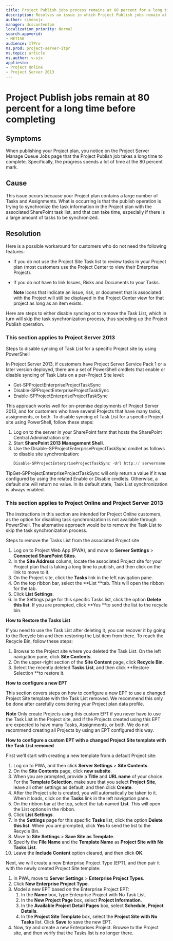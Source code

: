 ```yaml
---
title: Project Publish jobs process remains at 80 percent for a long time
description: Resolves an issue in which Project Publish jobs remain at 80 percent for a long time before being completed.
author: simonxjx
manager: dcscontentpm
localization_priority: Normal
search.appverid: 
- MET150
audience: ITPro
ms.prod: project-server-itpr
ms.topic: article
ms.author: v-six
appliesto:
- Project Online
- Project Server 2013
---
```


# Project Publish jobs remain at 80 percent for a long time before completing

## Symptoms

When publishing your Project plan, you notice on the Project Server Manage Queue Jobs page that the Project Publish job takes a long time to complete. Specifically, the progress spends a lot of time at the 80 percent mark.

## Cause

This issue occurs because your Project plan contains a large number of Tasks and Assignments. What is occurring is that the publish operation is trying to synchronize the task information in the Project plan with the associated SharePoint task list, and that can take time, especially if there is a large amount of tasks to be synchronized. 

## Resolution

Here is a possible workaround for customers who do not need the following features: 

- If you do not use the Project Site Task list to review tasks in your Project plan (most customers use the Project Center to view their Enterprise Project).
- If you do not have to link Issues, Risks and Documents to your Tasks. 

   **Note** Icons that indicate an issue, risk, or document that is associated with the Project will still be displayed in the Project Center view for that project as long as an item exists.    

Here are steps to either disable syncing or to remove the Task List, which in turn will skip the task synchronization process, thus speeding up the Project Publish operation. 

### This section applies to Project Server 2013

Steps to disable syncing of Task List for a specific Project site by using PowerShell

In Project Server 2013, if customers have Project Server Service Pack 1 or a later version deployed, there are a set of PowerShell cmdlets that enable or disable syncing of Task Lists on a per-Project Site level:

- Get-SPProjectEnterpriseProjectTaskSync   
- Disable-SPProjectEnterpriseProjectTaskSync   
- Enable-SPProjectEnterpriseProjectTaskSync   

This approach works well for on-premise deployments of Project Server 2013, and for customers who have several Projects that have many tasks, assignments, or both. To disable syncing of Task List for a specific Project site using PowerShell, follow these steps:

1. Log on to the server in your SharePoint farm that hosts the SharePoint Central Administration site.   
2. Start **SharePoint 2013 Management Shell**.    
3. Use the Disable-SPProjectEnterpriseProjectTaskSync cmdlet as follows to disable site synchronization: 
   ```powershell
   Disable-SPProjectEnterpriseProjectTaskSync -Url http:// servername /PWA/TestProject
   ```    
TipGet-SPProjectEnterpriseProjectTaskSync will only return a value if it was configured by using the related Enable or Disable cmdlets. Otherwise, a default site will return no value. In its default state, Task List synchronization is always enabled. 

### This section applies to Project Online and Project Server 2013

The instructions in this section are intended for Project Online customers, as the option for disabling task synchronization is not available through PowerShell. The alternative approach would be to remove the Task List to skip the task synchronization process. 

Steps to remove the Tasks List from the associated Project site

1. Log on to Project Web App (PWA), and move to **Server Settings** > **Connected SharePoint Sites**.   
2. In the **Site Address** column, locate the associated Project site for your Project plan that is taking a long time to publish, and then click on the link to move to it.    
3. On the Project site, click the **Tasks** link in the left navigation pane.  
4. On the top ribbon bar, select the **List **tab. This will open the ribbon for the tab.   
5. Click **List Settings**.   
6. In the Settings page for this specific Tasks list, click the option **Delete this list**. If you are prompted, click **Yes **to send the list to the recycle bin.   

**How to Restore the Tasks List**

If you need to use the Task List after deleting it, you can recover it by going to the Recycle bin and then restoring the List item from there. To reach the Recycle Bin, follow these steps:

1. Browse to the Project site where you deleted the Task List. On the left navigation pane, click **Site Contents**.   
2. On the upper-right section of the **Site Content** page, click **Recycle Bin**.   
3. Select the recently deleted **Tasks List**, and then click **Restore Selection **to restore it.   

**How to configure a new EPT**

This section covers steps on how to configure a new EPT to use a changed Project Site template with the Task List removed. We recommend this only be done after carefully considering your Project plan data profile. 

**Note** Only create Projects using this custom EPT if you never have to use the Task List in the Project site, and if the Projects created using this EPT are expected to have many Tasks, Assignments, or both. We do not recommend creating all Projects by using an EPT configured this way. 

**How to configure a custom EPT with a changed Project Site template with the Task List removed**

First we’ll start with creating a new template from a default Project site:

1. Log on to PWA, and then click **Server Settings** > **Site Contents**.   
2. On the **Site Contents** page, click **new subsite**.   
3. When you are prompted, provide a **Title** and **URL name** of your choice. For the **Template Selection**, make sure that you select **Project Site**, leave all other settings as default, and then click **Create**.   
4. After the Project site is created, you will automatically be taken to it. When it loads, click on the **Tasks** link in the left navigation pane.   
5. On the ribbon bar at the top, select the tab named **List**. This will open the List options in the ribbon.    
6. Click **List Settings**.   
7. In the **Settings** page for this specific **Tasks** list, click the option **Delete this list**. When you are prompted, click **Yes** to send the list to the Recycle Bin.   
8. Move to **Site Settings** > **Save Site as Template**.   
9. Specify the **File Name** and the **Template Name** as **Project Site with No Tasks List**.   
10. Leave the **Include Content** option cleared, and then click **OK**.   

Next, we will create a new Enterprise Project Type (EPT), and then pair it with the newly created Project Site template:

1. In PWA, move to **Server Settings** > **Enterprise Project Types**.   
2. Click **New Enterprise Project Type**.   
3. Model a new EPT based on the Enterprise Project EPT:
   1. In the **Name** box, type Enterprise Project with No Task List.   
   2. In the **New Project Page** box, select **Project Information**.   
   3. In the **Available Project Detail Pages** box, select **Schedule, Project Details**.   
   4. In the **Project Site Template** box, select the **Project Site with No Tasks** list. Click **Save** to save the new EPT.   
4. Now, try and create a new Enterprises Project. Browse to the Project site, and then verify that the Tasks list is no longer there.   
